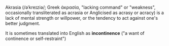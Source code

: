Akrasia (/əˈkreɪziə/; Greek ἀκρασία, "lacking command" or "weakness", occasionally transliterated as acrasia or Anglicised as acrasy or acracy) is a lack of mental strength or willpower, or the tendency to act against one's better judgment.

It is sometimes translated into English as **incontinence** ("a want of continence or self-restraint")